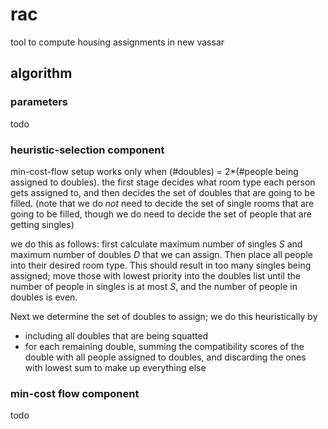 # rac
tool to compute housing assignments in new vassar

## algorithm

### parameters

todo

### heuristic-selection component

min-cost-flow setup works only when (#doubles) = 2*(#people being assigned to doubles).
the first stage decides what room type each person gets assigned to, and then decides the set of doubles that are going to be filled. (note that we do *not* need to decide the set of single rooms that are going to be filled, though we do need to decide the set of people that are getting singles)

we do this as follows: first calculate maximum number of singles $S$ and maximum number of doubles $D$ that we can assign. Then place all people into their desired room type. This should result in too many singles being assigned; move those with lowest priority into the doubles list until the number of people in singles is at most $S$, and the number of people in doubles is even.

Next we determine the set of doubles to assign; we do this heuristically by
- including all doubles that are being squatted
- for each remaining double, summing the compatibility scores of the double with all people assigned to doubles, and discarding the ones with lowest sum to make up everything else


### min-cost flow component

todo